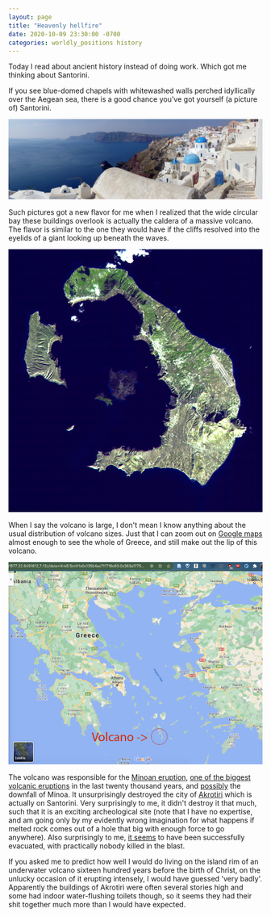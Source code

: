 ```yaml
---
layout: page
title: "Heavenly hellfire"
date: 2020-10-09 23:30:00 -0700
categories: worldly_positions history
---
```

Today I read about ancient history instead of doing work. Which got me thinking about Santorini.

If you see blue-domed chapels with whitewashed walls perched idyllically over the Aegean sea, there is a good chance you've got yourself (a picture of) Santorini.

![Santorini](/assets/santorini.jpg)

Such pictures got a new flavor for me when I realized that the wide circular bay these buildings overlook is actually the caldera of a massive volcano. The flavor is similar to the one they would have if the cliffs resolved into the eyelids of a giant looking up beneath the waves.

![Santorini from above](/assets/Santorini_Landsat.jpg)

When I say the volcano is large, I don't mean I know anything about the usual distribution of volcano sizes. Just that I can zoom out on [Google maps](https://www.google.com/maps/place/Santorini/@36.4072715,25.3504186,12z/data=!3m1!4b1!4m5!3m4!1s0x1499ce86adfd9ff7:0xb2a761f740d68afc!8m2!3d36.3931562!4d25.4615092) almost enough to see the whole of Greece, and still make out the lip of this volcano.

![Santorini and Greece](/assets/santorinigreece.png)

The volcano was responsible for the [Minoan eruption](https://en.wikipedia.org/wiki/Minoan_eruption), [one of the biggest volcanic eruptions](https://en.wikipedia.org/wiki/List_of_large_volcanic_eruptions) in the last twenty thousand years, and [possibly](https://en.wikipedia.org/wiki/Minoan_eruption#Minoan_civilization) the downfall of Minoa. It unsurprisingly destroyed the city of [Akrotiri](https://en.wikipedia.org/wiki/Akrotiri_(prehistoric_city)) which is actually on Santorini. Very surprisingly to me, it didn't destroy it that much, such that it is an exciting archeological site (note that I have no expertise, and am going only by my evidently wrong imagination for what happens if melted rock comes out of a hole that big with enough force to go anywhere). Also surprisingly to me, [it seems](<https://en.wikipedia.org/wiki/Akrotiri_(prehistoric_city)#Excavations>) to have been successfully evacuated, with practically nobody killed in the blast.

If you asked me to predict how well I would do living on the island rim of an underwater volcano sixteen hundred years before the birth of Christ, on the unlucky occasion of it erupting intensely, I would have guessed 'very badly'. Apparently the buildings of Akrotiri were often several stories high and some had indoor water-flushing toilets though, so it seems they had their shit together much more than I would have expected.
